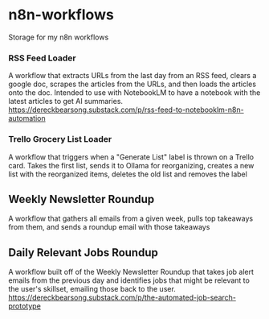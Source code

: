 # n8n-workflows
Storage for my n8n workflows


### RSS Feed Loader
A workflow that extracts URLs from the last day from an RSS feed, clears a google doc, scrapes the articles from the URLs, and then loads the articles onto the doc. Intended to use with NotebookLM to have a notebook with the latest articles to get AI summaries. https://dereckbearsong.substack.com/p/rss-feed-to-notebooklm-n8n-automation

### Trello Grocery List Loader
A workflow that triggers when a "Generate List" label is thrown on a Trello card. Takes the first list, sends it to Ollama for reorganizing, creates a new list with the reorganized items, deletes the old list and removes the label

## Weekly Newsletter Roundup
A workflow that gathers all emails from a given week, pulls top takeaways from them, and sends a roundup email with those takeaways

## Daily Relevant Jobs Roundup
A workflow built off of the Weekly Newsletter Roundup that takes job alert emails from the previous day and identifies jobs that might be relevant to the user's skillset, emailing those back to the user. https://dereckbearsong.substack.com/p/the-automated-job-search-prototype
